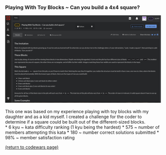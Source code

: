 ### Playing With Toy Blocks ~ Can you build a 4x4 square?
<img src="images/build_square_screen_shot.png?raw=true"/>
<br>
<br>
This one was based on my experience playing with toy blocks with my daughter and as a kid myself. I created a challenge for the coder to determine if a square could be built out of the different-sized blocks.
<br>
* 6 kyu ~ kata difficulty ranking (1 kyu being the hardest)
* 575 ~ number of members attempting this kata
* 180 ~ number correct solutions submitted
* 98% ~ member satisfaction rating


<a href="https://rowcased.github.io/codewars_page.html#creator">(return to codewars page)</a>
